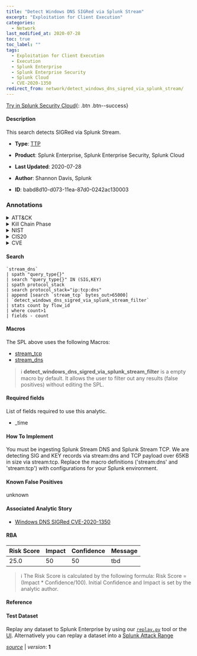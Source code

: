 ```yaml
---
title: "Detect Windows DNS SIGRed via Splunk Stream"
excerpt: "Exploitation for Client Execution"
categories:
  - Network
last_modified_at: 2020-07-28
toc: true
toc_label: ""
tags:
  - Exploitation for Client Execution
  - Execution
  - Splunk Enterprise
  - Splunk Enterprise Security
  - Splunk Cloud
  - CVE-2020-1350
redirect_from: network/detect_windows_dns_sigred_via_splunk_stream/
---
```




[Try in Splunk Security Cloud](https://www.splunk.com/en_us/cyber-security.html){: .btn .btn--success}

#### Description

This search detects SIGRed via Splunk Stream.

- **Type**: [TTP](https://github.com/splunk/security_content/wiki/Detection-Analytic-Types)
- **Product**: Splunk Enterprise, Splunk Enterprise Security, Splunk Cloud

- **Last Updated**: 2020-07-28
- **Author**: Shannon Davis, Splunk
- **ID**: babd8d10-d073-11ea-87d0-0242ac130003

### Annotations
<details>
  <summary>ATT&CK</summary>

<div markdown="1">

#### [ATT&CK](https://attack.mitre.org/)

| ID          | Technique   | Tactic         |
| ----------- | ----------- |--------------- |
| [T1203](https://attack.mitre.org/techniques/T1203/) | Exploitation for Client Execution | Execution |

</div>
</details>


<details>
  <summary>Kill Chain Phase</summary>

<div markdown="1">

* Installation


</div>
</details>


<details>
  <summary>NIST</summary>

<div markdown="1">

* DE.CM



</div>
</details>

<details>
  <summary>CIS20</summary>

<div markdown="1">

* CIS 13



</div>
</details>

<details>
  <summary>CVE</summary>

<div markdown="1">

| ID          | Summary | [CVSS](https://nvd.nist.gov/vuln-metrics/cvss) |
| ----------- | ----------- | -------------- |
| [CVE-2020-1350](https://nvd.nist.gov/vuln/detail/CVE-2020-1350) | A remote code execution vulnerability exists in Windows Domain Name System servers when they fail to properly handle requests, aka &#39;Windows DNS Server Remote Code Execution Vulnerability&#39;. | 10.0 |



</div>
</details>


#### Search

```
`stream_dns` 
| spath "query_type{}" 
| search "query_type{}" IN (SIG,KEY) 
| spath protocol_stack 
| search protocol_stack="ip:tcp:dns" 
| append [search `stream_tcp` bytes_out>65000] 
| `detect_windows_dns_sigred_via_splunk_stream_filter` 
| stats count by flow_id 
| where count>1 
| fields - count
```

#### Macros
The SPL above uses the following Macros:
* [stream_tcp](https://github.com/splunk/security_content/blob/develop/macros/stream_tcp.yml)
* [stream_dns](https://github.com/splunk/security_content/blob/develop/macros/stream_dns.yml)

> :information_source:
> **detect_windows_dns_sigred_via_splunk_stream_filter** is a empty macro by default. It allows the user to filter out any results (false positives) without editing the SPL.



#### Required fields
List of fields required to use this analytic.
* _time



#### How To Implement
You must be ingesting Splunk Stream DNS and Splunk Stream TCP. We are detecting SIG and KEY records via stream:dns and TCP payload over 65KB in size via stream:tcp.  Replace the macro definitions (&#39;stream:dns&#39; and &#39;stream:tcp&#39;) with configurations for your Splunk environment.
#### Known False Positives
unknown

#### Associated Analytic Story
* [Windows DNS SIGRed CVE-2020-1350](/stories/windows_dns_sigred_cve-2020-1350)




#### RBA

| Risk Score  | Impact      | Confidence   | Message      |
| ----------- | ----------- |--------------|--------------|
| 25.0 | 50 | 50 | tbd |


> :information_source:
> The Risk Score is calculated by the following formula: Risk Score = (Impact * Confidence/100). Initial Confidence and Impact is set by the analytic author.


#### Reference


#### Test Dataset
Replay any dataset to Splunk Enterprise by using our [`replay.py`](https://github.com/splunk/attack_data#using-replaypy) tool or the [UI](https://github.com/splunk/attack_data#using-ui).
Alternatively you can replay a dataset into a [Splunk Attack Range](https://github.com/splunk/attack_range#replay-dumps-into-attack-range-splunk-server)




[*source*](https://github.com/splunk/security_content/tree/develop/detections/network/detect_windows_dns_sigred_via_splunk_stream.yml) \| *version*: **1**